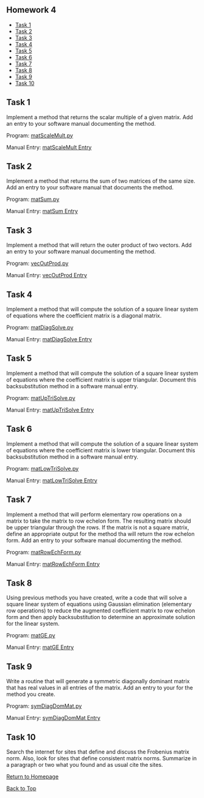 ## Homework 4

- [Task 1](#task-1)
- [Task 2](#task-2)
- [Task 3](#task-3)
- [Task 4](#task-4)
- [Task 5](#task-5)
- [Task 6](#task-6)
- [Task 7](#task-7)
- [Task 8](#task-8)
- [Task 9](#task-9)
- [Task 10](#task-10)

## Task 1

 Implement a method that returns the scalar multiple of a given matrix. Add an entry to your software manual documenting the method.
 
 Program: [matScaleMult.py](routines/matScaleMult.py)

Manual Entry: [matScaleMult Entry](manual/matScaleMult.md)

## Task 2

 Implement a method that returns the sum of two matrices of the same size. Add an entry to your software manual that documents the method.
 
 Program: [matSum.py](routines/matSum.py)

Manual Entry: [matSum Entry](manual/matSum.md)
 

## Task 3

Implement a method that will return the outer product of two vectors. Add an entry to your software manual documenting the method.

Program: [vecOutProd.py](routines/vecOutProd.py)

Manual Entry: [vecOutProd Entry](manual/vecOutProd.md)


## Task 4

Implement a method that will compute the solution of a square linear system of equations where the coefficient matrix is a diagonal matrix.

Program: [matDiagSolve.py](routines/matDiagSolve.py)

Manual Entry: [matDiagSolve Entry](manual/matDiagSolve.md)


## Task 5

 Implement a method that will compute the solution of a square linear system of equations where the coefficient matrix is
 upper triangular. Document this backsubstitution method in a software manual entry.
 
 Program: [matUpTriSolve.py](routines/matUpTriSolve.py)

Manual Entry: [matUpTriSolve Entry](manual/matUpTriSolve.md)
 

## Task 6

 Implement a method that will compute the solution of a square linear system of equations where the coefficient matrix is lower 
 triangular. Document this backsubstitution method in a software manual entry.
 
 Program: [matLowTriSolve.py](routines/matLowTriSolve.py)

Manual Entry: [matLowTriSolve Entry](manual/matLowTriSolve.md)
 


## Task 7

 Implement a method that will perform elementary row operations on a matrix to take the matrix to row echelon form. The 
 resulting matrix should be upper triangular through the rows. If the matrix is not a square matrix, define an appropriate 
 output for the method tha will return the row echelon form. Add an entry to your software manual documenting the method.

Program: [matRowEchForm.py](routines/matRowEchForm.py)

Manual Entry: [matRowEchForm Entry](manual/matRowEchForm.md)


## Task 8

 Using previous methods you have created, write a code that will solve a square linear system of equations using Gaussian 
 elimination (elementary row operations) to reduce the augmented coefficient matrix to row echelon form and then apply 
 backsubstitution to determine an approximate solution for the linear system.
 
 Program: [matGE.py](routines/matGE.py)

Manual Entry: [matGE Entry](manual/matGE.md)


## Task 9

Write a routine that will generate a symmetric diagonally dominant matrix that has real values in all entries of the matrix. 
Add an entry to your for the method you create.


Program: [symDiagDomMat.py](routines/symDiagDomMat.py)

Manual Entry: [symDiagDomMat Entry](manual/symDiagDomMat.md)



## Task 10

Search the internet for sites that define and discuss the Frobenius matrix norm. 
Also, look for sites that define consistent matrix norms. Summarize in a paragraph or two what you found and as usual cite the sites.


[Return to Homepage](https://kjerfire.github.io/math5610/) 

[Back to Top](#homework-1)
